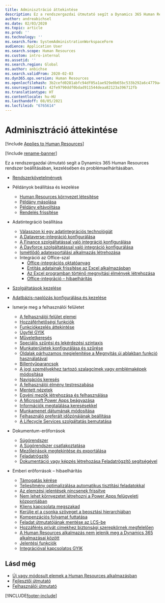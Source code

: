 ```yaml
---
title: Adminisztráció áttekintése
description: Ez a rendszergazdai útmutató segít a Dynamics 365 Human Resources rendszer beállításában, kezelésében és problémaelhárításában.
author: andreabichsel
ms.date: 02/03/2020
ms.topic: article
ms.prod: ''
ms.technology: ''
ms.search.form: SystemAdministrationWorkspaceForm
audience: Application User
ms.search.scope: Human Resources
ms.custom: intro-internal
ms.assetid: ''
ms.search.region: Global
ms.author: anbichse
ms.search.validFrom: 2020-02-03
ms.dyn365.ops.version: Human Resources
ms.openlocfilehash: 3b2cefd0281abfc94df05a1ae929e0b65bc533b292a6c4779a4fbc7ba1134a0e
ms.sourcegitcommit: 42fe9790ddf0bdad911544deaa82123a396712fb
ms.translationtype: HT
ms.contentlocale: hu-HU
ms.lasthandoff: 08/05/2021
ms.locfileid: "6765614"
---
```

# <a name="administration-overview"></a>Adminisztráció áttekintése

[!include [Applies to Human Resources](../includes/applies-to-hr.md)]

[!include [rename-banner](~/includes/cc-data-platform-banner.md)]

Ez a rendszergazdai útmutató segít a Dynamics 365 Human Resources rendszer beállításában, kezelésében és problémaelhárításában.

- [Rendszerkövetelmények](hr-admin-system-requirements.md)

- Példányok beállítása és kezelése
  - [Human Resources környezet létesítése](hr-admin-setup-provision.md)
  - [Példány másolása](hr-admin-setup-copy-instance.md)
  - [Példány eltávolítása](hr-admin-setup-remove-instance.md)
  - [Rendelés frissítése](hr-admin-setup-update-process.md)

- Adatintegráció beállítása
  - [Válasszon ki egy adatintegrációs technológiát](hr-admin-integration-choose-technology.md)
  - [A Dataverse-integráció konfigurálása](hr-admin-integration-common-data-service.md)
  - [A Finance szolgáltatással való integráció konfigurálása](hr-admin-integration-finance.md)
  - [A Dayforce szolgáltatással való integráció konfigurálása](hr-admin-integration-dayforce.md)
  - [Ismétlődő adatexportálási alkalmazás létrehozása](hr-admin-integration-recurring-data-export.md)
  - Integráció az Office-szal
    - [Office-integrációs oktatóanyag](../fin-ops-core/dev-itpro/office-integration/office-integration-tutorial.md?toc=%2fdynamics365%2funified-operations%2ftalent%2ftoc.json)
    - [Entitás adatainak frissítése az Excel alkalmazásban](../fin-ops-core/dev-itpro/office-integration/use-excel-add-in.md?toc=%2fdynamics365%2funified-operations%2ftalent%2ftoc.json)
    - [Az Excel programban történő megnyitási élmények létrehozása](../fin-ops-core/dev-itpro/office-integration/office-integration-edit-excel.md?toc=%2fdynamics365%2funified-operations%2ftalent%2ftoc.json)
    - [Office-integráció – hibaelhárítás](../fin-ops-core/dev-itpro/office-integration/office-integration-troubleshooting.md?toc=%2fdynamics365%2funified-operations%2ftalent%2ftoc.json)

- [Szolgáltatások kezelése](hr-admin-manage-features.md)

- [Adatbázis-naplózás konfigurálása és kezelése](hr-admin-database-logging.md)

- Ismerje meg a felhasználói felületet
  - [A felhasználói felület elemei](../fin-ops-core/fin-ops/get-started/user-interface-elements.md?toc=/dynamics365/human-resources/toc.json)
  - [Hozzáférhetőségi funkciók](../fin-ops-core/fin-ops/get-started/accessibility-features.md?toc=/dynamics365/human-resources/toc.json)
  - [Funkciókezelés áttekintése](../fin-ops-core/fin-ops/get-started/feature-management/feature-management-overview.md?toc=/dynamics365/human-resources/toc.json)
  - [Ügyfél GYIK](../fin-ops-core/fin-ops/get-started/client-faq.md?toc=/dynamics365/human-resources/toc.json)
  - [Műveletkeresés](../fin-ops-core/fin-ops/get-started/action-search.md?toc=/dynamics365/human-resources/toc.json)
  - [Speciális szűrési és lekérdezési szintaxis](../fin-ops-core/fin-ops/get-started/advanced-filtering-query-options.md?toc=/dynamics365/human-resources/toc.json)
  - [Munkaterületek konfigurálása és szűrése](../fin-ops-core/fin-ops/get-started/configure-filter-workspaces.md?toc=/dynamics365/financehuman-resources/toc.json)
  - [Oldalak párhuzamos megjelenítése a Megnyitás új ablakban funkció használatával](../fin-ops-core/fin-ops/get-started/display-pages-side-by-side.md?toc=/dynamics365/human-resources/toc.json)
  - [Billentyűparancsok](../fin-ops-core/fin-ops/get-started/shortcut-keys.md?toc=/dynamics365/human-resources/toc.json)
  - [A jogi személyekhez tartozó szalagcímek vagy emblémaképek módosítása](../fin-ops-core/fin-ops/get-started/tasks/change-banner-or-logo.md?toc=/dynamics365/human-resources/toc.json)
  - [Navigációs keresés](../fin-ops-core/fin-ops/get-started/navigation-search.md?toc=/dynamics365/human-resources/toc.json)
  - [A felhasználói élmény testreszabása](../fin-ops-core/fin-ops/get-started/personalize-user-experience.md?toc=/dynamics365/human-resources/toc.json)
  - [Mentett nézetek](../fin-ops-core/fin-ops/get-started/saved-views.md?toc=/dynamics365/human-resources/toc.json)
  - [Egyéni mezők létrehozása és felhasználása](../fin-ops-core/fin-ops/get-started/user-defined-fields.md?toc=/dynamics365/human-resources/toc.json)
  - [A Microsoft Power Apps beágyazása](../fin-ops-core/fin-ops/get-started/embed-power-apps.md?toc=/dynamics365/human-resources/toc.json)
  - [Információk megtalálása keresésekkel](../fin-ops-core/fin-ops/get-started/use-lookups-to-find-information.md?toc=/dynamics365/human-resources/toc.json)
  - [Munkamenet dátumának módosítása](../fin-ops-core/fin-ops/organization-administration/tasks/change-date-session.md?toc=/dynamics365/human-resources/toc.json)
  - [Felhasználó preferált időzónájának beállítása](../fin-ops-core/fin-ops/organization-administration/tasks/set-users-preferred-time-zone.md?toc=/dynamics365/human-resources/toc.json)
  - [A Lifecycle Services szolgáltatás bemutatása](../fin-ops-core/dev-itpro/lifecycle-services/lcs-works-lcs.md?toc=/dynamics365/human-resources/toc.json)

- Dokumentum-erőforrások
  - [Súgórendszer](../fin-ops-core/fin-ops/get-started/help-overview.md?toc=/dynamics365/human-resources/toc.json)
  - [A Súgórendszer csatlakoztatása](../fin-ops-core/fin-ops/get-started/help-connect.md?toc=/dynamics365/human-resources/toc.json)
  - [Mezőleírások megtekintése és exportálása](../fin-ops-core/fin-ops/get-started/view-export-field-descriptions.md?toc=/dynamics365/human-resources/toc.json)
  - [Feladatrögzítő](../fin-ops-core/dev-itpro/user-interface/task-recorder.md?toc=/dynamics365/human-resources/toc.json)
  - [Dokumentáció vagy képzés létrehozása Feladatrögzítő segítségével](../fin-ops-core/dev-itpro/user-interface/task-recorder-training-docs.md?toc=/dynamics365/human-resources/toc.json)

- Emberi erőforrások – hibaelhárítás
  - [Támogatás kérése](../fin-ops-core/dev-itpro/lifecycle-services/lcs-support.md)
  - [Teljesítmény optimalizálása automatikus tisztítási feladatokkal](hr-admin-troubleshooting-batch-history.md)
  - [Az elemzési jelentések nincsenek frissítve](hr-admin-troubleshooting-analytic-reports.md)
  - [Nem lehet környezetet létrehozni a Power Apps felügyeleti központjában](hr-admin-troubleshooting-power-apps.md)
  - [Kliens kapcsolata megszakad](hr-admin-troubleshooting-disconnect.md)
  - [Kerülje el a csonka szöveget a beosztási hierarchiában](hr-admin-troubleshooting-truncate.md)
  - [Kompenzációs folyamat futtatása](hr-admin-troubleshooting-compensation.md)
  - [Feladat útmutatójának mentése az LCS-be](hr-admin-troubleshooting-task-guide.md)
  - [Hozzáférés privát címekhez biztonsági szerepkörnek megfelelően](hr-admin-troubleshooting-private-addresses.md)
  - [A Human Resources alkalmazás nem jelenik meg a Dynamics 365 alkalmazásai között](hr-admin-troubleshooting-not-in-apps.md)
  - [Jelentési funkciók](hr-admin-troubleshooting-reporting.md)
  - [Integrációval kapcsolatos GYIK](hr-admin-troubleshooting-integration.md)

## <a name="see-also"></a>Lásd még

- [Új vagy módosult elemek a Human Resources alkalmazásban](hr-admin-whats-new.md)
- [Fejlesztői útmutató](hr-developer-overview.md)
- [Felhasználói útmutató](hr-hrpro-overview.md)

[!INCLUDE[footer-include](../includes/footer-banner.md)]